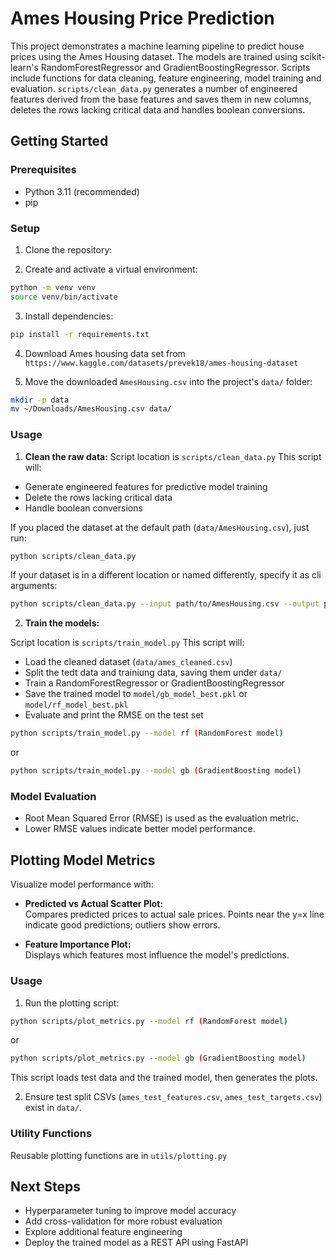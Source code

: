 # Ames Housing Price Prediction

This project demonstrates a machine learning pipeline to predict house prices using the Ames Housing dataset. The models are trained using scikit-learn's RandomForestRegressor and GradientBoostingRegressor. Scripts include functions for data cleaning, feature engineering, model training and evaluation. `scripts/clean_data.py` generates a number of engineered features derived from the base features and saves them in new columns, deletes the rows lacking critical data and handles boolean conversions.

## Getting Started

### Prerequisites

- Python 3.11 (recommended)
- pip

### Setup


1. Clone the repository:

2. Create and activate a virtual environment:

```bash
python -m venv venv
source venv/bin/activate
```

3. Install dependencies:

```bash
pip install -r requirements.txt
```

4. Download Ames housing data set from `https://www.kaggle.com/datasets/prevek18/ames-housing-dataset`

5. Move the downloaded `AmesHousing.csv` into the project's `data/` folder:

```bash
mkdir -p data
mv ~/Downloads/AmesHousing.csv data/
```

### Usage

1. **Clean the raw data:**
Script location is `scripts/clean_data.py` This script will:

- Generate engineered features for predictive model training
- Delete the rows lacking critical data
- Handle boolean conversions

 If you placed the dataset at the default path (`data/AmesHousing.csv`), just run:

```bash
python scripts/clean_data.py
```

If your dataset is in a different location or named differently, specify it as cli arguments:

```bash
python scripts/clean_data.py --input path/to/AmesHousing.csv --output path/to/cleaned.csv
```

2. **Train the models:**

Script location is `scripts/train_model.py` This script will:

- Load the cleaned dataset (`data/ames_cleaned.csv`)
- Split the tedt data and trainiung data, saving them under `data/`
- Train a RandomForestRegressor or GradientBoostingRegressor
- Save the trained model to `model/gb_model_best.pkl` or `model/rf_model_best.pkl`
- Evaluate and print the RMSE on the test set


```bash
python scripts/train_model.py --model rf (RandomForest model)
```
or
```bash
python scripts/train_model.py --model gb (GradientBoosting model)
```

### Model Evaluation

- Root Mean Squared Error (RMSE) is used as the evaluation metric.
- Lower RMSE values indicate better model performance.

## Plotting Model Metrics

Visualize model performance with:

- **Predicted vs Actual Scatter Plot:**  
  Compares predicted prices to actual sale prices. Points near the y=x line indicate good predictions; outliers show errors.

- **Feature Importance Plot:**  
  Displays which features most influence the model's predictions.

### Usage

1. Run the plotting script:

```bash
python scripts/plot_metrics.py --model rf (RandomForest model)
```
or
```bash
python scripts/plot_metrics.py --model gb (GradientBoosting model)
```

   This script loads test data and the trained model, then generates the plots.

2. Ensure test split CSVs (`ames_test_features.csv`, `ames_test_targets.csv`) exist in `data/`.

### Utility Functions

Reusable plotting functions are in `utils/plotting.py`


## Next Steps

- Hyperparameter tuning to improve model accuracy
- Add cross-validation for more robust evaluation
- Explore additional feature engineering
- Deploy the trained model as a REST API using FastAPI
